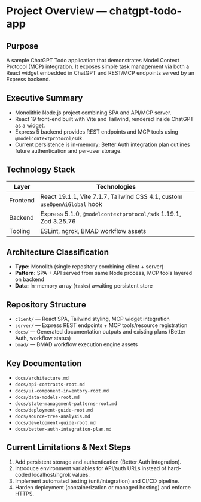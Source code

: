 # Project Overview — chatgpt-todo-app

## Purpose
A sample ChatGPT Todo application that demonstrates Model Context Protocol (MCP) integration. It exposes simple task management via both a React widget embedded in ChatGPT and REST/MCP endpoints served by an Express backend.

## Executive Summary
- Monolithic Node.js project combining SPA and API/MCP server.
- React 19 front-end built with Vite and Tailwind, rendered inside ChatGPT as a widget.
- Express 5 backend provides REST endpoints and MCP tools using `@modelcontextprotocol/sdk`.
- Current persistence is in-memory; Better Auth integration plan outlines future authentication and per-user storage.

## Technology Stack
| Layer | Technologies |
| --- | --- |
| Frontend | React 19.1.1, Vite 7.1.7, Tailwind CSS 4.1, custom `useOpenAiGlobal` hook |
| Backend | Express 5.1.0, `@modelcontextprotocol/sdk` 1.19.1, Zod 3.25.76 |
| Tooling | ESLint, ngrok, BMAD workflow assets |

## Architecture Classification
- **Type:** Monolith (single repository combining client + server)
- **Pattern:** SPA + API served from same Node process, MCP tools layered on backend
- **Data:** In-memory array (`tasks`) awaiting persistent store

## Repository Structure
- `client/` — React SPA, Tailwind styling, MCP widget integration
- `server/` — Express REST endpoints + MCP tools/resource registration
- `docs/` — Generated documentation outputs and existing plans (Better Auth, workflow status)
- `bmad/` — BMAD workflow execution engine assets

## Key Documentation
- `docs/architecture.md`
- `docs/api-contracts-root.md`
- `docs/ui-component-inventory-root.md`
- `docs/data-models-root.md`
- `docs/state-management-patterns-root.md`
- `docs/deployment-guide-root.md`
- `docs/source-tree-analysis.md`
- `docs/development-guide-root.md`
- `docs/better-auth-integration-plan.md`

## Current Limitations & Next Steps
1. Add persistent storage and authentication (Better Auth integration).
2. Introduce environment variables for API/auth URLs instead of hard-coded localhost/ngrok values.
3. Implement automated testing (unit/integration) and CI/CD pipeline.
4. Harden deployment (containerization or managed hosting) and enforce HTTPS.
